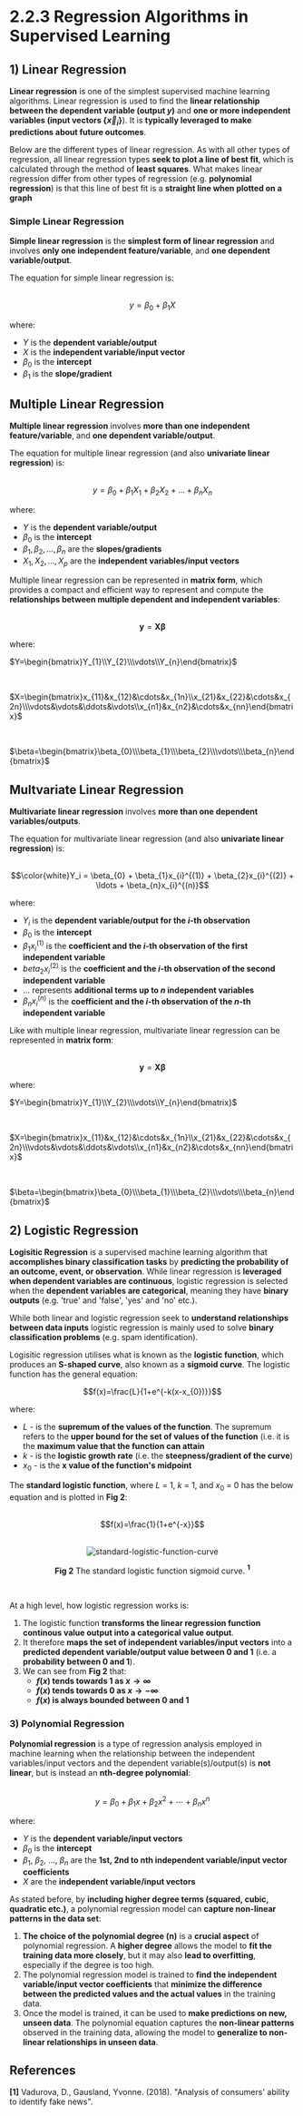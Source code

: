 # 2.2.3 Regression Algorithms in Supervised Learning

## 1) Linear Regression

**Linear regression** is one of the simplest supervised machine learning algorithms. Linear regression is used to find the **linear relationship between the dependent variable (output $`y`$)** and **one or more independent variables (input vectors $`\{\vec{x}_i\}`$**). It is **typically leveraged to make predictions about future outcomes**.

Below are the different types of linear regression. As with all other types of regression, all linear regression types **seek to plot a line of best fit**, which is calculated through the method of **least squares**. What makes linear regression differ from other types of regression (e.g. **polynomial regression**) is that this line of best fit is a **straight line when plotted on a graph**

### Simple Linear Regression 

**Simple linear regression** is the **simplest form of linear regression** and involves **only one independent feature/variable**, and **one dependent variable/output**.

The equation for simple linear regression is:
<br>
<br>

$$y = \beta_0 + \beta_1 X$$

where:
- $`Y`$ is the **dependent variable/output**
- $`X`$ is the **independent variable/input vector**
- $`\beta_0`$ is the **intercept**
- $`\beta_1`$ is the **slope/gradient**


## Multiple Linear Regression

**Multiple linear regression** involves **more than one independent feature/variable**, and **one dependent variable/output**.

The equation for multiple linear regression (and also **univariate linear regression**) is:
<br>
<br>

$$y = \beta_0 + \beta_1 X_1 + \beta_2 X_2 + \ldots + \beta_n X_n$$

where:
* $`Y`$ is the **dependent variable/output**
* $`\beta_0`$ is the **intercept**
* $`\beta_1, \beta_2, \ldots, \beta_n`$ are the **slopes/gradients**
* $`{X_1, X_2, \ldots, X_p}`$ are the **independent variables/input vectors**

Multiple linear regression can be represented in **matrix form**, which provides a compact and efficient way to represent and compute the **relationships between multiple dependent and independent variables**:
<br>
<br>

$$\mathbf{y}=\mathbf{X}\boldsymbol{\beta}$$

where:

$`Y=\begin{bmatrix}Y_{1}\\Y_{2}\\\vdots\\Y_{n}\end{bmatrix}`$

<br>

$`X=\begin{bmatrix}x_{11}&x_{12}&\cdots&x_{1n}\\x_{21}&x_{22}&\cdots&x_{2n}\\\vdots&\vdots&\ddots&\vdots\\x_{n1}&x_{n2}&\cdots&x_{nn}\end{bmatrix}`$

<br>

$`\beta=\begin{bmatrix}\beta_{0}\\\beta_{1}\\\beta_{2}\\\vdots\\\beta_{n}\end{bmatrix}`$


## Multvariate Linear Regression

**Multivariate linear regression** involves **more than one dependent variables/outputs**.

The equation for multivariate linear regression (and also **univariate linear regression**) is:
<br>
<br>

$$\color{white}Y_i = \beta_{0} + \beta_{1}x_{i}^{(1)} + \beta_{2}x_{i}^{(2)} + \ldots + \beta_{n}x_{i}^{(n)}$$

where:
* $`Y_i`$ is the **dependent variable/output for the *i*-th observation**
* $`\beta_{0}`$ is the **intercept**
* $`\beta_{1}x_{i}^{(1)}`$ is the **coefficient and the *i*-th observation of the first independent variable**
* $`beta_{2}x_{i}^{(2)}`$ is the **coefficient and the *i*-th observation of the second independent variable**
* $`\ldots`$ represents **additional terms up to *n* independent variables**
* $`\beta_{n}x_{i}^{(n)}`$ is the **coefficient and the *i*-th observation of the *n*-th independent variable**


Like with multiple linear regression, multivariate linear regression can be represented in **matrix form**:
<br>
<br>

$$\mathbf{y}=\mathbf{X}\boldsymbol{\beta}$$

where:


$`Y=\begin{bmatrix}Y_{1}\\Y_{2}\\\vdots\\Y_{n}\end{bmatrix}`$

<br>

$`X=\begin{bmatrix}x_{11}&x_{12}&\cdots&x_{1n}\\x_{21}&x_{22}&\cdots&x_{2n}\\\vdots&\vdots&\ddots&\vdots\\x_{n1}&x_{n2}&\cdots&x_{nn}\end{bmatrix}`$

<br>

$`\beta=\begin{bmatrix}\beta_{0}\\\beta_{1}\\\beta_{2}\\\vdots\\\beta_{n}\end{bmatrix}`$

## 2) Logistic Regression

**Logisitic Regression** is a supervised machine learning algorithm that **accomplishes binary classification tasks** by **predicting the probability of an outcome, event, or observation**. While linear regression is **leveraged when dependent variables are continuous**, logistic regression is selected when the **dependent variables are categorical**, meaning they have **binary outputs** (e.g. 'true' and 'false', 'yes' and 'no' etc.).

While both linear and logistic regression seek to **understand relationships between data inputs** logistic regression is mainly used to solve **binary classification problems** (e.g. spam identification).

Logisitic regression utilises what is known as the **logistic function**, which produces an **S-shaped curve**, also known as a **sigmoid curve**. The logistic function has the general equation:

$$f(x)=\frac{L}{1+e^{-k(x-x_{0})}}$$

where:
* $`L`$ - is the **supremum of the values of the function**. The supremum refers to the **upper bound for the set of values of the function** (i.e. it is the **maximum value that the function can attain**
* $`k`$ - is the **logistic growth rate** (i.e. the **steepness/gradient of the curve**)
* $`x_{0}`$ - is the **x value of the function's midpoint**


The **standard logistic function**, where $`L`$ = 1, $`k`$ = 1, and $`x_{0}`$ = 0 has the below equation and is plotted in **Fig 2**:
<br>
<br>

$$f(x)=\frac{1}{1+e^{-x}}$$

<br>
  <div align="center">
    <img src="https://github.com/c-vandenberg/machine-learning-in-drug-discovery/assets/60201356/ef0af9b3-c922-4160-89e3-d14949569d01", alt="standard-logistic-function-curve"/>
    <p>
      <b>Fig 2</b> The standard logistic function sigmoid curve. <b><sup>1</sup></b>
    </p>
  </div>
 <br>

At a high level, how logistic regression works is:
1. The logistic function **transforms the linear regression function continous value output into a categorical value output**. 
2. It therefore **maps the set of independent variables/input vectors** into a **predicted dependent variable/output value between 0 and 1** (i.e. a **probability between 0 and 1**).
3. We can see from **Fig 2** that:
    * **$`f({x})`$ tends towards 1 as $x \to \infty$**
    * **$`f({x})`$ tends towards 0 as $x \to -\infty$**
    * **$`f({x})`$ is always bounded between 0 and 1**

### 3) Polynomial Regression

**Polynomial regression** is a type of regression analysis employed in machine learning when the relationship between the independent variables/input vectors and the dependent variable(s)/output(s) is **not linear**, but is instead an **nth-degree polynomial**:
<br>
<br>

$$y=\beta_0+\beta_1x+\beta_2x^2+\cdots+\beta_nx^n$$

where:
* $`Y`$ is the **dependent variable/input vectors**
* $`\beta_0`$ is the **intercept**
* $`\beta_1,\ \beta_2,\ \ldots,\ \beta_n`$ are the **1st, 2nd to nth independent variable/input vector coefficients**
* $`X`$ are the **independent variable/input vectors**

As stated before, by **including higher degree terms (squared, cubic, quadratic etc.)**, a polynomial regression model can **capture non-linear patterns in the data set**:
1. **The choice of the polynomial degree (n)** is a **crucial aspect** of polynomial regression. A **higher degree** allows the model to **fit the training data more closely**, but it may also **lead to overfitting**, especially if the degree is too high.
2. The polynomial regression model is trained to **find the independent variable/input vector coefficients** that **minimize the difference between the predicted values and the actual values** in the training data.
3. Once the model is trained, it can be used to **make predictions on new, unseen data**. The polynomial equation captures the **non-linear patterns** observed in the training data, allowing the model to **generalize to non-linear relationships in unseen data**.

 ## References
 **[1]** Vadurova, D., Gausland, Yvonne. (2018). "Analysis of consumers' ability to identify fake news". <br><br>
